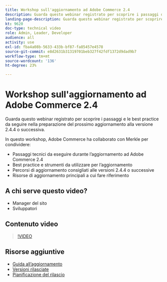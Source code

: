 ```yaml
---
title: Workshop sull'aggiornamento ad Adobe Commerce 2.4
description: Guarda questo webinar registrato per scoprire i passaggi dell’aggiornamento di Adobe Commerce e le best practice per le versioni 2.4.4 e successive.
landing-page-description: Guarda questo webinar registrato per scoprire i passaggi e le best practice per l’aggiornamento ad Adobe Commerce 2.4.
kt: 9620
doc-type: technical video
role: Admin, Leader, Developer
audience: all
activity: use
exl-id: fba4a08b-5633-433b-bf87-fa85457e4578
source-git-commit: e8d2631b31319701beb327f42fdf1372d9dad9b7
workflow-type: tm+mt
source-wordcount: '136'
ht-degree: 23%

---
```


# Workshop sull&#39;aggiornamento ad Adobe Commerce 2.4

Guarda questo webinar registrato per scoprire i passaggi e le best practice da seguire nella preparazione del prossimo aggiornamento alla versione 2.4.4 o successiva.

In questo workshop, Adobe Commerce ha collaborato con Merkle per condividere:

- Passaggi tecnici da eseguire durante l’aggiornamento ad Adobe Commerce 2.4
- Best practice e strumenti da utilizzare per l’aggiornamento
- Percorsi di aggiornamento consigliati alle versioni 2.4.4 o successive
- Risorse di aggiornamento principali a cui fare riferimento

## A chi serve questo video?

- Manager del sito
- Sviluppatori

## Contenuto video

>[!VIDEO](https://video.tv.adobe.com/v/340038?quality=12&learn=on)

## Risorse aggiuntive

- [Guida all’aggiornamento](https://experienceleague.adobe.com/docs/commerce-operations/upgrade-guide/overview.html)
- [Versioni rilasciate](https://experienceleague.adobe.com/docs/commerce-operations/release/versions.html)
- [Pianificazione del rilascio](https://experienceleague.adobe.com/docs/commerce-operations/release/planning/schedule.html)
